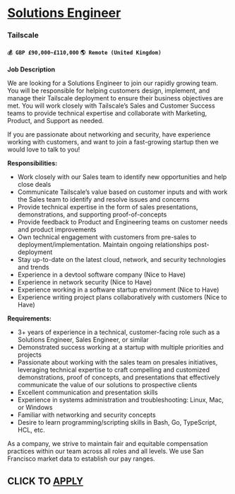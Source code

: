 # [Solutions Engineer](https://www.remotewlb.com/apply/solutions-engineer-119337)  
### Tailscale  
#### `💰 GBP £90,000~£110,000` `🌎 Remote (United Kingdom)`  

**Job Description**

We are looking for a Solutions Engineer to join our rapidly growing team. You will be responsible for helping customers design, implement, and manage their Tailscale deployment to ensure their business objectives are met. You will work closely with Tailscale’s Sales and Customer Success teams to provide technical expertise and collaborate with Marketing, Product, and Support as needed.

If you are passionate about networking and security, have experience working with customers, and want to join a fast-growing startup then we would love to talk to you!

**Responsibilities:**

  * Work closely with our Sales team to identify new opportunities and help close deals
  * Communicate Tailscale’s value based on customer inputs and with work the Sales team to identify and resolve issues and concerns
  * Provide technical expertise in the form of sales presentations, demonstrations, and supporting proof-of-concepts
  * Provide feedback to Product and Engineering teams on customer needs and product improvements
  * Own technical engagement with customers from pre-sales to deployment/implementation. Maintain ongoing relationships post-deployment
  * Stay up-to-date on the latest cloud, network, and security technologies and trends
  * Experience in a devtool software company (Nice to Have)
  * Experience in network security (Nice to Have)
  * Experience working in a software startup environment (Nice to Have)
  * Experience writing project plans collaboratively with customers (Nice to Have)

**Requirements:**

  * 3+ years of experience in a technical, customer-facing role such as a Solutions Engineer, Sales Engineer, or similar
  * Demonstrated success working at a startup with multiple priorities and projects
  * Passionate about working with the sales team on presales initiatives, leveraging technical expertise to craft compelling and customized demonstrations, proof of concepts, and presentations that effectively communicate the value of our solutions to prospective clients
  * Excellent communication and presentation skills
  * Experience in systems administration and troubleshooting: Linux, Mac, or Windows
  * Familiar with networking and security concepts
  * Desire to learn programming/scripting skills in Bash, Go, TypeScript, HCL, etc.

As a company, we strive to maintain fair and equitable compensation practices within our team across all roles and all levels. We use San Francisco market data to establish our pay ranges.

  
## CLICK TO [APPLY](https://www.remotewlb.com/apply/solutions-engineer-119337)

